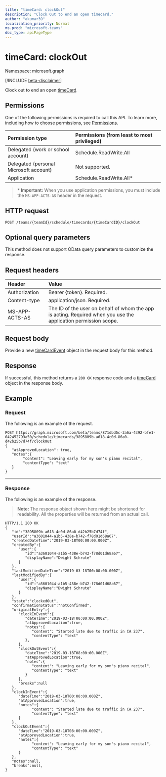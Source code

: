 ```yaml
---
title: "timeCard: clockOut"
description: "Clock Out to end an open timecard."
author: "akumar39"
localization_priority: Normal
ms.prod: "microsoft-teams"
doc_type: apiPageType
---
```


# timeCard: clockOut

Namespace: microsoft.graph

[!INCLUDE [beta-disclaimer](../../includes/beta-disclaimer.md)]

Clock out to end an open [timeCard](../resources/timeCard.md).

## Permissions

One of the following permissions is required to call this API. To learn more, including how to choose permissions, see [Permissions](/graph/permissions-reference).

|Permission type      | Permissions (from least to most privileged)              |
|:--------------------|:---------------------------------------------------------|
|Delegated (work or school account) | Schedule.ReadWrite.All    |
|Delegated (personal Microsoft account) | Not supported.    |
|Application | Schedule.ReadWrite.All* |

>\* **Important:** When you use application permissions, you must include the `MS-APP-ACTS-AS` header in the request.

## HTTP request

<!-- { "blockType": "ignored" } -->

```http
POST /teams/{teamId}/schedule/timecards/{timeCardID}/clockOut
```

## Optional query parameters
This method does not support OData query parameters to customize the response.

## Request headers

| Header       | Value |
|:---------------|:--------|
| Authorization  | Bearer {token}. Required.  |
| Content-type | application/json. Required.|
| MS-APP-ACTS-AS | The ID of the user on behalf of whom the app is acting. Required when you use the application permission scope. |

## Request body

Provide a new [timeCardEvent](../resources/timecardevent.md) object in the request body for this method.

## Response

If successful, this method returns a `200 OK` response code and a [timeCard](../resources/timeCard.md) object in the response body.

## Example

### Request
The following is an example of the request. 

```http
POST https://graph.microsoft.com/beta/teams/871dbd5c-3a6a-4392-bfe1-042452793a50/schedule/timecards/3895809b-a618-4c0d-86a0-d42b25b7d74f/clockOut
{ 
   "atApprovedLocation": true,
   "notes":{
        "content": "Leaving early for my son's piano recital",
        "contentType": "text"
   }
}
```
---

### Response

The following is an example of the response. 

>**Note:** The response object shown here might be shortened for readability. All the properties will be returned from an actual call.
<!-- {
  "blockType": "response",
  "truncated": true,
  "@odata.type": "microsoft.graph.timeCard"
} -->

```http
HTTP/1.1 200 OK
{
   "id":"3895809b-a618-4c0d-86a0-d42b25b7d74f",
   "userId":"a3601044-a1b5-438e-b742-f78d01d68a67",
   "createdDateTime":"2019-03-18T00:00:00.000Z",
   "createdBy":{
      "user":{
         "id":"a3601044-a1b5-438e-b742-f78d01d68a67",
         "displayName":"Dwight Schrute"
      }
   },
   "lastModifiedDateTime":"2019-03-18T00:00:00.000Z",
   "lastModifiedBy":{
      "user":{
         "id":"a3601044-a1b5-438e-b742-f78d01d68a67",
         "displayName":"Dwight Schrute"
      }
   },
   "state":"clockedOut",
   "confirmationStatus":"notConfirmed",
   "originalEntry":{
      "clockInEvent":{
         "dateTime":"2019-03-18T00:00:00.000Z",
         "atApprovedLocation":true,
         "notes":{
            "content": "Started late due to traffic in CA 237",
            "contentType": "text"
         },
      },
      "clockOutEvent":{
         "dateTime":"2019-03-18T08:00:00.000Z",
         "atApprovedLocation":true,
         "notes":{
            "content": "Leaving early for my son's piano recital",
            "contentType": "text"
         }
      },
      "breaks":null
   },
   "clockInEvent":{
      "dateTime":"2019-03-18T00:00:00.000Z",
      "atApprovedLocation":true,
      "notes":{
            "content": "Started late due to traffic in CA 237",
            "contentType": "text"
      }
   },
   "clockOutEvent":{
      "dateTime":"2019-03-18T08:00:00.000Z",
      "atApprovedLocation":true,
      "notes":{
            "content": "Leaving early for my son's piano recital",
            "contentType": "text"
      }
   },
   "notes":null,
   "breaks":null,
}
```

<!-- uuid: 8fcb5dbc-d5aa-4681-8e31-b001d5168d79
2015-10-25 14:57:30 UTC -->
<!--
{
  "type": "#page.annotation",
  "description": "Clock Out",
  "keywords": "",
  "section": "documentation",
  "tocPath": "",
  "suppressions": [
  ]
}
-->
